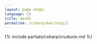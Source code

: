 ```yaml
---
layout: page-steps
language: C#
title: macOS
permalink: /csharp/mac/step/2
---
```


{% include partials/csharp/crudunix.md %}
